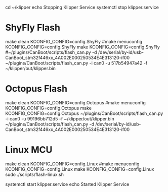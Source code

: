 cd ~/klipper
echo Stopping Klipper Service
systemctl stop klipper.service

# ShyFly Flash
make clean KCONFIG_CONFIG=config.ShyFly
#make menuconfig KCONFIG_CONFIG=config.ShyFly
make KCONFIG_CONFIG=config.ShyFly
#~/plugins/CanBoot/scripts/flash_can.py -d /dev/serial/by-id/usb-CanBoot_stm32f446xx_4A002E000250534E4E313120-if00
~/plugins/CanBoot/scripts/flash_can.py -i can0 -u 517b54947a42 -f ~/klipper/out/klipper.bin

# Octopus Flash
make clean KCONFIG_CONFIG=config.Octopus
#make menuconfig KCONFIG_CONFIG=config.Octopus
make KCONFIG_CONFIG=config.Octopus
~/plugins/CanBoot/scripts/flash_can.py -i can0 -u 99196bb712d5 -f ~/klipper/out/klipper.bin
~/plugins/CanBoot/scripts/flash_can.py -d /dev/serial/by-id/usb-CanBoot_stm32f446xx_4A002E000250534E4E313120-if00

# Linux MCU
make clean KCONFIG_CONFIG=config.Linux
#make menuconfig KCONFIG_CONFIG=config.Linux
make KCONFIG_CONFIG=config.Linux
sudo ./scripts/flash-linux.sh

systemctl start klipper.service
echo Started Klipper Service
